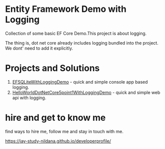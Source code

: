 # Entity Framework Demo with Logging

Collection of some basic EF Core Demo.This project is about logging. 

The thing is, dot net core already includes logging bundled into the project. We dont' need to add it explicitly.

# Projects and Solutions

1. [EFSQLiteWithLoggingDemo](EFSQLiteWithLoggingDemo) - quick and simple console app based logging.
1. [HelloWorldDotNetCore5point1WithLoggingDemo](HelloWorldDotNetCore5point1WithLoggingDemo) - quick and simple web api with logging.

# hire and get to know me

find ways to hire me, follow me and stay in touch with me.

https://jay-study-nildana.github.io/developerprofile/